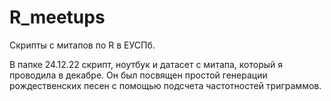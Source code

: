 # R_meetups
Скрипты с митапов по R в ЕУСПб.

В папке 24.12.22 скрипт, ноутбук и датасет с митапа, который я проводила в декабре. Он был посвящен простой генерации рождественских песен с помощью подсчета частотностей триграммов.
